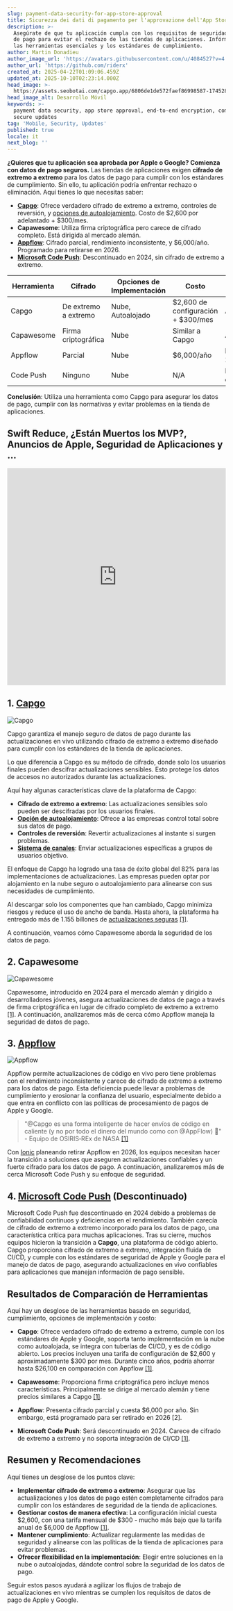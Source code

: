 ```yaml
---
slug: payment-data-security-for-app-store-approval
title: Sicurezza dei dati di pagamento per l'approvazione dell'App Store
description: >-
  Asegúrate de que tu aplicación cumpla con los requisitos de seguridad de datos
  de pago para evitar el rechazo de las tiendas de aplicaciones. Infórmate sobre
  las herramientas esenciales y los estándares de cumplimiento.
author: Martin Donadieu
author_image_url: 'https://avatars.githubusercontent.com/u/4084527?v=4'
author_url: 'https://github.com/riderx'
created_at: 2025-04-22T01:09:06.459Z
updated_at: 2025-10-10T02:23:14.000Z
head_image: >-
  https://assets.seobotai.com/capgo.app/6806de1de572faef86998587-1745284157740.jpg
head_image_alt: Desarrollo Móvil
keywords: >-
  payment data security, app store approval, end-to-end encryption, compliance,
  secure updates
tag: 'Mobile, Security, Updates'
published: true
locale: it
next_blog: ''
---
```

**¿Quieres que tu aplicación sea aprobada por Apple o Google? Comienza con datos de pago seguros.** Las tiendas de aplicaciones exigen **cifrado de extremo a extremo** para los datos de pago para cumplir con los estándares de cumplimiento. Sin ello, tu aplicación podría enfrentar rechazo o eliminación. Aquí tienes lo que necesitas saber:

-   **[Capgo](https://capgo.app/)**: Ofrece verdadero cifrado de extremo a extremo, controles de reversión, y [opciones de autoalojamiento](https://capgo.app/blog/self-hosted-capgo/). Costo de $2,600 por adelantado + $300/mes.
-   **Capawesome**: Utiliza firma criptográfica pero carece de cifrado completo. Está dirigida al mercado alemán.
-   **[Appflow](https://ionic.io/appflow/live-updates)**: Cifrado parcial, rendimiento inconsistente, y $6,000/año. Programado para retirarse en 2026.
-   **[Microsoft Code Push](https://www.reddit.com/r/reactnative/comments/1dsorxn/end_of_appcenter_x_codepush_for_2025_march/)**: Descontinuado en 2024, sin cifrado de extremo a extremo.

| **Herramienta** | **Cifrado** | **Opciones de Implementación** | **Costo** | **Estado** |
| --- | --- | --- | --- | --- |
| Capgo | De extremo a extremo | Nube, Autoalojado | $2,600 de configuración + $300/mes | Activo |
| Capawesome | Firma criptográfica | Nube | Similar a Capgo | Activo |
| Appflow | Parcial | Nube | $6,000/año | Retirándose en 2026 |
| Code Push | Ninguno | Nube | N/A | Descontinuado en 2024 |

**Conclusión**: Utiliza una herramienta como Capgo para asegurar los datos de pago, cumplir con las normativas y evitar problemas en la tienda de aplicaciones.

## Swift Reduce, ¿Están Muertos los MVP?, Anuncios de Apple, Seguridad de Aplicaciones y ...

<iframe src="https://www.youtube.com/embed/FsVbZftrPTQ" aria-label="YouTube video player" frameborder="0" allow="accelerometer; autoplay; clipboard-write; encrypted-media; gyroscope; picture-in-picture; web-share" referrerpolicy="strict-origin-when-cross-origin" style="width: 100%; height: 500px;" allowfullscreen></iframe>

## 1. [Capgo](https://capgo.app/)

![Capgo](https://assets.seobotai.com/capgo.app/6806de1de572faef86998587/3963f7973abbc5791f2fae6e45924907.jpg)

Capgo garantiza el manejo seguro de datos de pago durante las actualizaciones en vivo utilizando cifrado de extremo a extremo diseñado para cumplir con los estándares de la tienda de aplicaciones.

Lo que diferencia a Capgo es su método de cifrado, donde solo los usuarios finales pueden descifrar actualizaciones sensibles. Esto protege los datos de accesos no autorizados durante las actualizaciones.

Aquí hay algunas características clave de la plataforma de Capgo:

-   **Cifrado de extremo a extremo**: Las actualizaciones sensibles solo pueden ser descifradas por los usuarios finales.
-   **[Opción de autoalojamiento](https://capgo.app/blog/self-hosted-capgo/)**: Ofrece a las empresas control total sobre sus datos de pago.
-   **Controles de reversión**: Revertir actualizaciones al instante si surgen problemas.
-   **[Sistema de canales](https://capgo.app/docs/plugin/cloud-mode/channel-system/)**: Enviar actualizaciones específicas a grupos de usuarios objetivo.

El enfoque de Capgo ha logrado una tasa de éxito global del 82% para las implementaciones de actualizaciones. Las empresas pueden optar por alojamiento en la nube seguro o autoalojamiento para alinearse con sus necesidades de cumplimiento.

Al descargar solo los componentes que han cambiado, Capgo minimiza riesgos y reduce el uso de ancho de banda. Hasta ahora, la plataforma ha entregado más de 1.155 billones de [actualizaciones seguras](https://capgo.app/docs/plugin/cloud-mode/hybrid-update/) [\[1\]](https://capgo.app/).

A continuación, veamos cómo Capawesome aborda la seguridad de los datos de pago.

## 2. Capawesome

![Capawesome](https://assets.seobotai.com/capgo.app/6806de1de572faef86998587/04d155e1ac5e3041660c0e8da59e2e54.jpg)

Capawesome, introducido en 2024 para el mercado alemán y dirigido a desarrolladores jóvenes, asegura actualizaciones de datos de pago a través de firma criptográfica en lugar de cifrado completo de extremo a extremo [\[1\]](https://capgo.app/). A continuación, analizaremos más de cerca cómo Appflow maneja la seguridad de datos de pago.

## 3. [Appflow](https://ionic.io/appflow/live-updates)

![Appflow](https://assets.seobotai.com/capgo.app/6806de1de572faef86998587/f6bc7b408415ab449b606f457e137ee1.jpg)

Appflow permite actualizaciones de código en vivo pero tiene problemas con el rendimiento inconsistente y carece de cifrado de extremo a extremo para los datos de pago. Esta deficiencia puede llevar a problemas de cumplimiento y erosionar la confianza del usuario, especialmente debido a que entra en conflicto con las políticas de procesamiento de pagos de Apple y Google.

> "@Capgo es una forma inteligente de hacer envíos de código en caliente (y no por todo el dinero del mundo como con @AppFlow) 🙂" - Equipo de OSIRIS‑REx de NASA [\[1\]](https://capgo.app/)

Con [Ionic](https://ionicframework.com/) planeando retirar Appflow en 2026, los equipos necesitan hacer la transición a soluciones que aseguren actualizaciones confiables y un fuerte cifrado para los datos de pago. A continuación, analizaremos más de cerca Microsoft Code Push y su enfoque de seguridad.

## 4. [Microsoft Code Push](https://www.reddit.com/r/reactnative/comments/1dsorxn/end_of_appcenter_x_codepush_for_2025_march/) (Descontinuado)

Microsoft Code Push fue descontinuado en 2024 debido a problemas de confiabilidad continuos y deficiencias en el rendimiento. También carecía de cifrado de extremo a extremo incorporado para los datos de pago, una característica crítica para muchas aplicaciones. Tras su cierre, muchos equipos hicieron la transición a **Capgo**, una plataforma de código abierto. Capgo proporciona cifrado de extremo a extremo, integración fluida de CI/CD, y cumple con los estándares de seguridad de Apple y Google para el manejo de datos de pago, asegurando actualizaciones en vivo confiables para aplicaciones que manejan información de pago sensible.

## Resultados de Comparación de Herramientas

Aquí hay un desglose de las herramientas basado en seguridad, cumplimiento, opciones de implementación y costo:

-   **Capgo**: Ofrece verdadero cifrado de extremo a extremo, cumple con los estándares de Apple y Google, soporta tanto implementación en la nube como autoalojada, se integra con tuberías de CI/CD, y es de código abierto. Los precios incluyen una tarifa de configuración de $2,600 y aproximadamente $300 por mes. Durante cinco años, podría ahorrar hasta $26,100 en comparación con Appflow [\[1\]](https://capgo.app/).
    
-   **Capawesome**: Proporciona firma criptográfica pero incluye menos características. Principalmente se dirige al mercado alemán y tiene precios similares a Capgo [\[1\]](https://capgo.app/).
    
-   **Appflow**: Presenta cifrado parcial y cuesta $6,000 por año. Sin embargo, está programado para ser retirado en 2026 \[2\].
    
-   **Microsoft Code Push**: Será descontinuado en 2024. Carece de cifrado de extremo a extremo y no soporta integración de CI/CD [\[1\]](https://capgo.app/).
    

## Resumen y Recomendaciones

Aquí tienes un desglose de los puntos clave:

-   **Implementar cifrado de extremo a extremo**: Asegurar que las actualizaciones y los datos de pago estén completamente cifrados para cumplir con los estándares de seguridad de la tienda de aplicaciones.
-   **Gestionar costos de manera efectiva**: La configuración inicial cuesta $2,600, con una tarifa mensual de $300 - mucho más bajo que la tarifa anual de $6,000 de Appflow [\[1\]](https://capgo.app/).
-   **Mantener cumplimiento**: Actualizar regularmente las medidas de seguridad y alinearse con las políticas de la tienda de aplicaciones para evitar problemas.
-   **Ofrecer flexibilidad en la implementación**: Elegir entre soluciones en la nube o autoalojadas, dándote control sobre la seguridad de los datos de pago.

Seguir estos pasos ayudará a agilizar los flujos de trabajo de actualizaciones en vivo mientras se cumplen los requisitos de datos de pago de Apple y Google.
